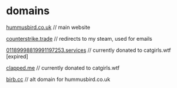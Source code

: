 # domains

[hummusbird.co.uk](https://hummusbird.co.uk) // main website

[counterstrike.trade](http://counterstrike.trade) // redirects to my steam, used for emails

[01189998819991197253.services](https://01189998819991197253.services) // currently donated to catgirls.wtf [expired]

[clapped.me](https://clapped.me) // currently donated to catgirls.wtf

[birb.cc](https://birb.cc) // alt domain for hummusbird.co.uk
